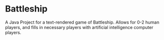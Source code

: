 Battleship======A Java Project for a text-rendered game of Battleship. Allows for 0-2 human players, and fills in necessary players with artificial intelligence computer players.